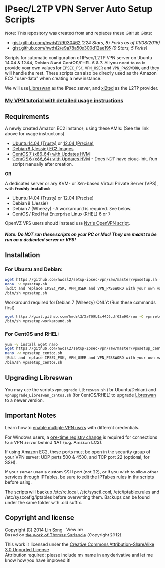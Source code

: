 # IPsec/L2TP VPN Server Auto Setup Scripts

Note: This repository was created from and replaces these GitHub Gists:
- <a href="https://gist.github.com/hwdsl2/9030462/2aaaf443855de0275dad8a4e45bea523b5b0f966" target="_blank">gist.github.com/hwdsl2/9030462</a> *(224 Stars, 87 Forks as of 01/08/2016)*
- <a href="https://gist.github.com/hwdsl2/e9a78a50e300d12ae195/5f68fb260c5c143e10d3cf6b3ce2c2f5426f7c1e" target="_blank">gist.github.com/hwdsl2/e9a78a50e300d12ae195</a> *(9 Stars, 5 Forks)*

Scripts for automatic configuration of IPsec/L2TP VPN server on Ubuntu 14.04 & 12.04, Debian 8 and CentOS/RHEL 6 & 7. All you need to do is provide your own values for `IPSEC_PSK`, `VPN_USER` and `VPN_PASSWORD`, and they will handle the rest. These scripts can also be directly used as the Amazon EC2 "user-data" when creating a new instance.

We will use <a href="https://libreswan.org/" target="_blank">Libreswan</a> as the IPsec server, and <a href="https://www.xelerance.com/services/software/xl2tpd/" target="_blank">xl2tpd</a> as the L2TP provider. 

### <a href="https://blog.ls20.com/ipsec-l2tp-vpn-auto-setup-for-ubuntu-12-04-on-amazon-ec2/" target="_blank">My VPN tutorial with detailed usage instructions</a>  

## Requirements

A newly created Amazon EC2 instance, using these AMIs: (See the link above for usage instructions)
- <a href="http://cloud-images.ubuntu.com/trusty/current/" target="_blank">Ubuntu 14.04 (Trusty)</a> or <a href="http://cloud-images.ubuntu.com/precise/current/" target="_blank">12.04 (Precise)</a>
- <a href="https://wiki.debian.org/Cloud/AmazonEC2Image/Jessie" target="_blank">Debian 8 (Jessie) EC2 Images</a>
- <a href="https://aws.amazon.com/marketplace/pp/B00O7WM7QW" target="_blank">CentOS 7 (x86_64) with Updates HVM</a>
- <a href="https://aws.amazon.com/marketplace/pp/B00NQAYLWO" target="_blank">CentOS 6 (x86_64) with Updates HVM</a> - Does NOT have cloud-init. Run script manually after creation.

**OR**

A dedicated server or any KVM- or Xen-based Virtual Private Server (VPS), with **freshly installed**:
- Ubuntu 14.04 (Trusty) or 12.04 (Precise)
- Debian 8 (Jessie)
- Debian 7 (Wheezy) - A workaround is required. See below.
- CentOS / Red Hat Enterprise Linux (RHEL) 6 or 7

OpenVZ VPS users should instead use <a href="https://github.com/Nyr/openvpn-install" target="_blank">Nyr's OpenVPN script</a>.

##### Note: Do NOT run these scripts on your PC or Mac! They are meant to be run on a dedicated server or VPS!

## Installation

### For Ubuntu and Debian:

```bash
wget https://github.com/hwdsl2/setup-ipsec-vpn/raw/master/vpnsetup.sh -O vpnsetup.sh
nano -w vpnsetup.sh
[Edit and replace IPSEC_PSK, VPN_USER and VPN_PASSWORD with your own values]
/bin/sh vpnsetup.sh
```

Workaround required for Debian 7 (Wheezy) ONLY: (Run these commands first)

```bash
wget https://gist.github.com/hwdsl2/5a769b2c4436cdf02a90/raw -O vpnsetup-workaround.sh
/bin/sh vpnsetup-workaround.sh
```

### For CentOS and RHEL:

```bash
yum -y install wget nano
wget https://github.com/hwdsl2/setup-ipsec-vpn/raw/master/vpnsetup_centos.sh -O vpnsetup_centos.sh
nano -w vpnsetup_centos.sh
[Edit and replace IPSEC_PSK, VPN_USER and VPN_PASSWORD with your own values]
/bin/sh vpnsetup_centos.sh
```

## Upgrading Libreswan

You may use the scripts `vpnupgrade_Libreswan.sh` (for Ubuntu/Debian) and `vpnupgrade_Libreswan_centos.sh` (for CentOS/RHEL) to upgrade <a href="https://libreswan.org/" target="_blank">Libreswan</a> to a newer version.

## Important Notes

Learn how to <a href="https://gist.github.com/hwdsl2/123b886f29f4c689f531" target="_blank">enable multiple VPN users</a> with different credentials.  

For Windows users, a <a href="https://documentation.meraki.com/MX-Z/Client_VPN/Troubleshooting_Client_VPN#Windows_Error_809" target="_blank">one-time registry change</a> is required for connections to a VPN server behind NAT (e.g. Amazon EC2).

If using Amazon EC2, these ports must be open in the security group of your VPN server: UDP ports 500 & 4500, and TCP port 22 (optional, for SSH).

If your server uses a custom SSH port (not 22), or if you wish to allow other services through IPTables, be sure to edit the IPTables rules in the scripts before using.

The scripts will backup /etc/rc.local, /etc/sysctl.conf, /etc/iptables.rules and /etc/sysconfig/iptables before overwriting them. Backups can be found under the same folder with .old suffix.

## Copyright and license

Copyright (C) 2014&nbsp;Lin Song&nbsp;&nbsp;&nbsp;<a href="https://www.linkedin.com/in/linsongui" target="_blank"><img src="https://static.licdn.com/scds/common/u/img/webpromo/btn_profile_bluetxt_80x15.png" width="80" height="15" border="0" alt="View my profile on LinkedIn"></a>   
Based on <a href="https://github.com/sarfata/voodooprivacy" target="_blank">the work of Thomas Sarlandie</a> (Copyright 2012)

This work is licensed under the <a href="http://creativecommons.org/licenses/by-sa/3.0/" target="_blank">Creative Commons Attribution-ShareAlike 3.0 Unported License</a>  
Attribution required: please include my name in any derivative and let me know how you have improved it!
